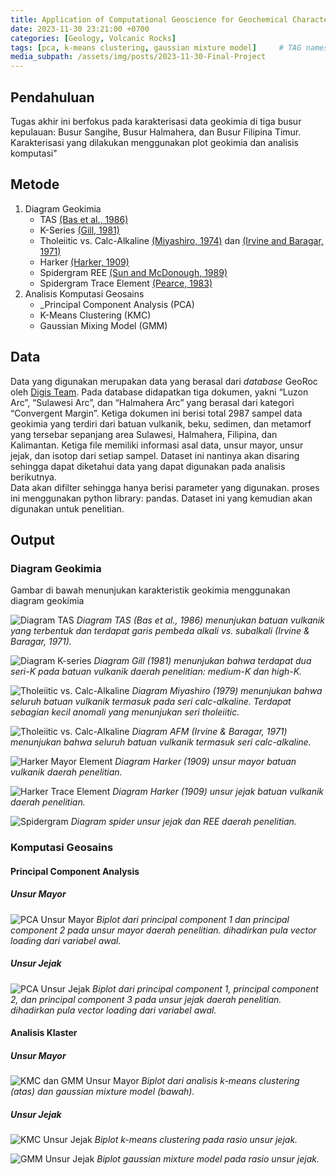 ```yaml
---
title: Application of Computational Geoscience for Geochemical Characterization of Subduction Zone Volcanic Rocks
date: 2023-11-30 23:21:00 +0700
categories: [Geology, Volcanic Rocks]
tags: [pca, k-means clustering, gaussian mixture model]     # TAG names should always be lowercase
media_subpath: /assets/img/posts/2023-11-30-Final-Project
---
```


## Pendahuluan
Tugas akhir ini berfokus pada karakterisasi data geokimia di tiga busur kepulauan: Busur Sangihe, Busur Halmahera, dan Busur Filipina Timur. Karakterisasi yang dilakukan menggunakan plot geokimia dan analisis komputasi"

## Metode
1. Diagram Geokimia
   - TAS [(Bas et al., 1986)](https://doi.org/10.1093/petrology/27.3.745)
   - K-Series [(Gill, 1981)](https://doi.org/10.1007/978-3-642-68012-0)
   - Tholeiitic vs. Calc-Alkaline [(Miyashiro, 1974)](https://doi.org/10.2475/ajs.274.4.321) dan [(Irvine and Baragar, 1971)](https://doi.org/10.1139/e71-055.1)
   - Harker [(Harker, 1909)](https://archive.org/details/naturalhistoryof00harkuoft/mode/2up)
   - Spidergram REE [(Sun and McDonough, 1989)](https://doi.org/10.1144/GSL.SP.1989.042.01.19)
   - Spidergram Trace Element [(Pearce, 1983)](https://www.researchgate.net/publication/247434731_Role_of_the_sub-continental_lithosphere_in_magma_genesis_at_active_continental_margin)
2. Analisis Komputasi Geosains
   -  _Principal Component Analysis (PCA)
   -  K-Means Clustering (KMC)
   -  Gaussian Mixing Model (GMM)  

## Data
Data yang digunakan merupakan data yang berasal dari _database_ GeoRoc oleh [Digis Team](https://georoc.mpch-mainz.gwdg.de/georoc/). Pada database didapatkan tiga dokumen, yakni “Luzon Arc”, “Sulawesi Arc”, dan “Halmahera Arc” yang berasal dari kategori “Convergent Margin”. Ketiga dokumen ini berisi total 2987 sampel data geokimia yang terdiri dari batuan vulkanik, beku, sedimen, dan metamorf yang tersebar sepanjang area Sulawesi, Halmahera, Filipina, dan Kalimantan. Ketiga file memiliki informasi asal data, unsur mayor, unsur jejak, dan isotop dari setiap sampel. Dataset ini nantinya akan disaring sehingga dapat diketahui data yang dapat digunakan pada analisis berikutnya.  
Data akan difilter sehingga hanya berisi parameter yang digunakan. proses ini menggunakan python library: pandas. Dataset ini yang kemudian akan digunakan untuk penelitian.

## Output
### Diagram Geokimia 
Gambar di bawah menunjukan karakteristik geokimia menggunakan diagram geokimia

![Diagram TAS](TAS.jpg)
_Diagram TAS (Bas et al., 1986) menunjukan batuan vulkanik yang terbentuk dan terdapat garis pembeda alkali vs. subalkali (Irvine & Baragar, 1971)._

![Diagram K-series](k-series.png)
_Diagram Gill (1981) menunjukan bahwa terdapat dua seri-K pada batuan vulkanik daerah penelitian: medium-K dan high-K._

![Tholeiitic vs. Calc-Alkaline](miyashiro.png)
_Diagram Miyashiro (1979) menunjukan bahwa seluruh batuan vulkanik termasuk pada seri calc-alkaline. Terdapat sebagian kecil anomali yang menunjukan seri tholeiitic._

![Tholeiitic vs. Calc-Alkaline](afm.png)
_Diagram AFM (Irvine & Baragar, 1971) menunjukan bahwa seluruh batuan vulkanik termasuk seri calc-alkaline._

![Harker Mayor Element](harker_mayor.png)
_Diagram Harker (1909) unsur mayor batuan vulkanik daerah penelitian._

![Harker Trace Element](harker_trace.png)
_Diagram Harker (1909) unsur jejak batuan vulkanik daerah penelitian._

![Spidergram](spider.png)
_Diagram spider unsur jejak dan REE daerah penelitian._


### Komputasi Geosains
#### Principal Component Analysis
##### Unsur Mayor

![PCA Unsur Mayor](major_pca.png)
_Biplot dari principal component 1 dan principal component 2 pada unsur mayor daerah penelitian. dihadirkan pula vector loading dari variabel awal._

##### Unsur Jejak

![PCA Unsur Jejak](trace_pca.png)
_Biplot dari principal component 1, principal component 2, dan principal component 3 pada unsur jejak daerah penelitian. dihadirkan pula vector loading dari variabel awal._

#### Analisis Klaster
##### Unsur Mayor

![KMC dan GMM Unsur Mayor](major_kmc_gmm.png)
_Biplot dari analisis k-means clustering (atas) dan gaussian mixture model (bawah)._

##### Unsur Jejak

![KMC Unsur Jejak](trace_kmc.png)
_Biplot k-means clustering pada rasio unsur jejak._

![GMM Unsur Jejak](trace_gmm.png)
_Biplot gaussian mixture model pada rasio unsur jejak._


